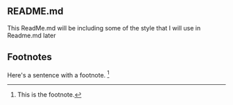 ## README.md
This ReadMe.md will be including some of the style that I will use in Readme.md later

## Footnotes
Here's a sentence with a footnote. [^1]
[^1]: This is the footnote.
